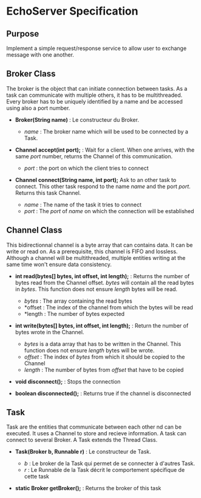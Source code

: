 # EchoServer Specification

## Purpose 
Implement a simple request/response service to allow user to exchange message with one another.

## Broker Class
The broker is the object that can initiate connection between tasks.
As a task can communicate with multiple others, it has to be multithreaded.
Every broker has to be uniquely identified by a name and be accessed using also a port number.

- **Broker(String name)** : Le constructeur du Broker.
    - *name* : The broker name which will be used to be connected by a Task.

- **Channel accept(int port);** : Wait for a client. When one arrives, with the same *port* number, returns the Channel of this communication.
    - *port* : the port on which the client tries to connect

- **Channel connect(String name, int port);** Ask to an other task to connect. This other task respond to the name *name* and the port *port*. Returns this task Channel.
    - *name* : The name of the task it tries to connect
    - *port* : The *port* of *name* on which the connection will be established 

## Channel Class
This bidirectionnal channel is a byte array that can contains data. It can be write or read on. As a prerequisite, this channel is FIFO and lossless.
Although a channel will be multithreaded, multiple entities writing at the same time won't ensure data consistency.

- **int read(bytes[] bytes, int offset, int length);** : Returns the number of bytes read from the Channel offset. *bytes* will contain all the read bytes in  *bytes*. This function does not ensure *length* bytes will be read.
    - *bytes* : The array containing the read bytes 
    - *offset : The index of the channel from which the bytes will be read
    - *length : The number of bytes expected

- **int write(bytes[] bytes, int offset, int length);** : Return the number of bytes wrote in the Channel. 
    - *bytes* is a data array that has to be written in the Channel. This function does not ensure *length* bytes will be wrote.
    - *offset* : The index of *bytes* from which it should be copied to the Channel
    - *length* : The number of bytes from *offset* that have to be copied
- **void disconnect();** : Stops the connection
- **boolean disconnected();** : Returns true if the channel is disconnected 

## Task
Task are the entities that communicate between each other nd can be executed. It uses a Channel to store and recieve information. A task can connect to several Broker.
A Task extends the Thread Class.

- **Task(Broker b, Runnable r)** : Le constructeur de Task.
    - *b* : Le broker de la Task qui permet de se connecter à d'autres Task.
    - *r* : Le Runnable de la Task décrit le comportement spécifique de cette task 

- **static Broker getBroker();** : Returns the broker of this task